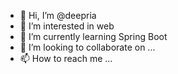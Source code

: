 - 👋 Hi, I’m @deepria
- 👀 I’m interested in web
- 🌱 I’m currently learning Spring Boot
- 💞️ I’m looking to collaborate on ...
- 📫 How to reach me ...

<!---
deepria/deepria is a ✨ special ✨ repository because its `README.md` (this file) appears on your GitHub profile.
You can click the Preview link to take a look at your changes.
--->
